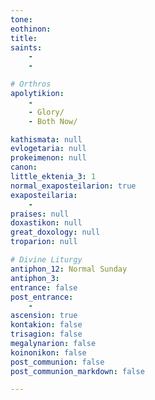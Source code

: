 ```yaml
---
tone: 
eothinon: 
title: 
saints:
    - 
    - 

# Orthros
apolytikion:
    - 
    - Glory/
    - Both Now/

kathismata: null
evlogetaria: null
prokeimenon: null
canon:
little_ektenia_3: 1
normal_exaposteilarion: true
exaposteilaria:
    - 
praises: null
doxastikon: null
great_doxology: null
troparion: null

# Divine Liturgy
antiphon_12: Normal Sunday
antiphon_3: 
entrance: false
post_entrance:
    - 
ascension: true
kontakion: false
trisagion: false
megalynarion: false
koinonikon: false
post_communion: false
post_communion_markdown: false

---
```


